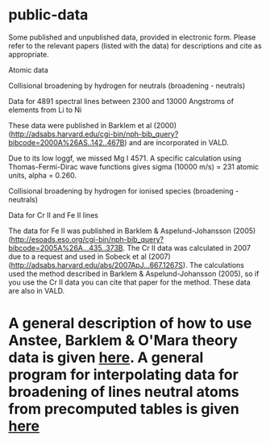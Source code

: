 # public-data

Some published and unpublished data, provided in electronic form.  Please refer to the relevant papers (listed with the data) for descriptions and cite as appropriate. 

Atomic data

Collisional broadening by hydrogen for neutrals (broadening - neutrals)

Data for 4891 spectral lines between 2300 and 13000 Angstroms of elements from Li to Ni

These data were published in Barklem et al (2000) (http://adsabs.harvard.edu/cgi-bin/nph-bib_query?bibcode=2000A%26AS..142..467B) and are incorporated in VALD.

Due to its low loggf, we missed Mg I 4571.  A specific calculation using Thomas-Fermi-Dirac wave functions gives sigma (10000 m/s) = 231 atomic units, alpha = 0.260.

Collisional broadening by hydrogen for ionised species (broadening - neutrals)

Data for Cr II and Fe II lines

The data for Fe II was published in Barklem & Aspelund-Johansson (2005) (http://esoads.eso.org/cgi-bin/nph-bib_query?bibcode=2005A%26A...435..373B.  The Cr II data was calculated in 2007 due to a request and used in Sobeck et al (2007) (http://adsabs.harvard.edu/abs/2007ApJ...667.1267S).  The calculations used the method described in Barklem & Aspelund-Johansson (2005), so if you use the Cr II data you can cite that paper for the method.  These data are also in VALD.

# A general description of how to use Anstee, Barklem & O'Mara theory data is given <a href="howto.html" target="RIGHT">here</a>.  A general program for interpolating data for broadening of lines neutral atoms from precomputed tables is given <a href="cross.html" target="RIGHT">here</a>
